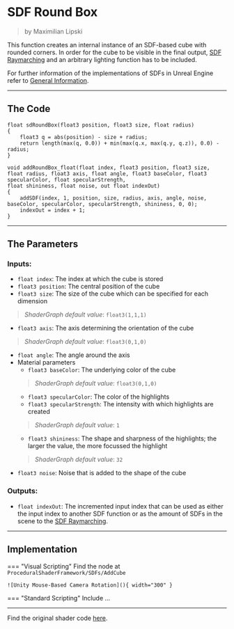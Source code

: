 <div class="container">
    <h1 class="main-heading">SDF Round Box</h1>
    <blockquote class="author">by Maximilian Lipski</blockquote>
</div>

This function creates an internal instance of an SDF-based cube with rounded corners. In order for the cube to be visible in the final output, [SDF Raymarching](...) and an arbitrary lighting function has to be included. 

For further information of the implementations of SDFs in Unreal Engine refer to [General Information](generalInformation.md).

---

## The Code

``` hlsl
float sdRoundBox(float3 position, float3 size, float radius)
{
    float3 q = abs(position) - size + radius;
    return length(max(q, 0.0)) + min(max(q.x, max(q.y, q.z)), 0.0) - radius;
}

void addRoundBox_float(float index, float3 position, float3 size, float radius, float3 axis, float angle, float3 baseColor, float3 specularColor, float specularStrength,
float shininess, float noise, out float indexOut)
{
    addSDF(index, 1, position, size, radius, axis, angle, noise, baseColor, specularColor, specularStrength, shininess, 0, 0);
    indexOut = index + 1;
}
```

---

## The Parameters

### Inputs:
- ```float index```: The index at which the cube is stored 
- ```float3 position```: The central position of the cube
- ```float3 size```: The size of the cube which can be specified for each dimension
> *ShaderGraph default value*: ```float3(1,1,1)```
- ```float3 axis```: The axis determining the orientation of the cube
> *ShaderGraph default value*: ```float3(0,1,0)```
- ```float angle```: The angle around the axis 
- Material parameters
    - ```float3 baseColor```: The underlying color of the cube
    > *ShaderGraph default value*: ```float3(0,1,0)```
    - ```float3 specularColor```: The color of the highlights
    - ```float3 specularStrength```: The intensity with which highlights are created
    > *ShaderGraph default value*: ```1```
    - ```float3 shininess```: The shape and sharpness of the highlights; the larger the value, the more focussed the highlight
    > *ShaderGraph default value*: ```32```
- ```float3 noise```: Noise that is added to the shape of the cube


### Outputs:
- ```float indexOut```: The incremented input index that can be used as either the input index to another SDF function or as the amount of SDFs in the scene to the [SDF Raymarching](...).  

---

## Implementation

=== "Visual Scripting"
    Find the node at `ProceduralShaderFramework/SDFs/AddCube`

    ![Unity Mouse-Based Camera Rotation](){ width="300" }

=== "Standard Scripting"
    Include ...

---

Find the original shader code [here](..).